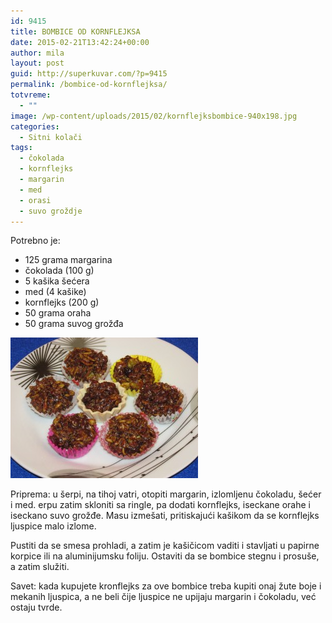 ```yaml
---
id: 9415
title: BOMBICE OD KORNFLEJKSA
date: 2015-02-21T13:42:24+00:00
author: mila
layout: post
guid: http://superkuvar.com/?p=9415
permalink: /bombice-od-kornflejksa/
totvreme:
  - ""
image: /wp-content/uploads/2015/02/kornflejksbombice-940x198.jpg
categories:
  - Sitni kolači
tags:
  - čokolada
  - kornflejks
  - margarin
  - med
  - orasi
  - suvo groždje
---
```

Potrebno je:

  * 125 grama margarina
  * čokolada (100 g)
  * 5 kašika šećera
  * med (4 kašike)
  * kornflejks (200 g)
  * 50 grama oraha
  * 50 grama suvog grožđa

[<img class="alignnone size-medium wp-image-9416" src="/wp-content/uploads/2015/02/kornflejksbombice-300x225.jpg" alt="kornflejksbombice" width="300" height="225" />](/wp-content/uploads/2015/02/kornflejksbombice.jpg)

Priprema: u šerpi, na tihoj vatri, otopiti margarin, izlomljenu čokoladu, šećer i med.  erpu zatim skloniti sa ringle, pa dodati kornflejks, iseckane orahe i iseckano suvo grožđe. Masu izmešati, pritiskajući kašikom da se kornflejks ljuspice malo izlome.

Pustiti da se smesa prohladi, a zatim je kašičicom vaditi i stavljati u papirne korpice ili na aluminijumsku foliju. Ostaviti da se bombice stegnu i prosuše, a zatim služiti.

Savet: kada kupujete kronflejks za ove bombice treba kupiti onaj žute boje i mekanih ljuspica, a ne beli čije ljuspice ne upijaju margarin i čokoladu, već ostaju tvrde.